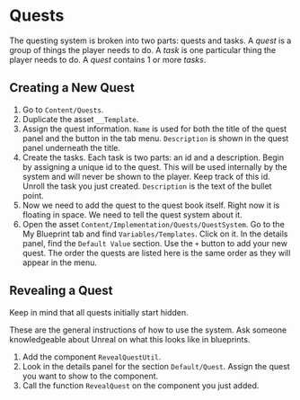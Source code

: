 # Quests

The questing system is broken into two parts: quests and tasks. A *quest* is a group of things the player needs to do. A *task* is one particular thing the player needs to do. A *quest* contains 1 or more *tasks*.

## Creating a New Quest

1. Go to `Content/Quests`.
1. Duplicate the asset `__Template`.
1. Assign the quest information. `Name` is used for both the title of the quest panel and the button in the tab menu. `Description` is shown in the quest panel underneath the title.
1. Create the tasks. Each task is two parts: an id and a description. Begin by assigning a unique id to the quest. This will be used internally by the system and will never be shown to the player. Keep track of this id. Unroll the task you just created. `Description` is the text of the bullet point.
1. Now we need to add the quest to the quest book itself. Right now it is floating in space. We need to tell the quest system about it.
1. Open the asset `Content/Implementation/Quests/QuestSystem`. Go to the My Blueprint tab and find `Variables/Templates`. Click on it. In the details panel, find the `Default Value` section. Use the `+` button to add your new quest. The order the quests are listed here is the same order as they will appear in the menu.

## Revealing a Quest

Keep in mind that all quests initially start hidden.

These are the general instructions of how to use the system. Ask someone knowledgeable about Unreal on what this looks like in blueprints.

1. Add the component `RevealQuestUtil`.
1. Look in the details panel for the section `Default/Quest`. Assign the quest you want to show to the component.
1. Call the function `RevealQuest` on the component you just added.